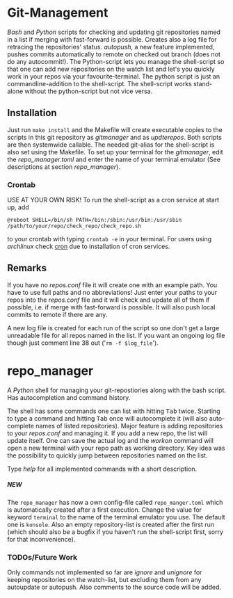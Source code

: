 # Git-Management
*Bash* and *Python* scripts for checking and updating git repositories named in a list if merging with fast-forward is possible. Creates also a log file for retracing the repositories' status. *autopush*, a new feature implemented, pushes commits automatically to remote on checked out branch (does not do any autocommit!).
The Python-script lets you manage the shell-script so that one can add new repositories on the watch list and let's you quickly work in your repos via your favourite-terminal. The python script is just an commandline-addition to the shell-script. The shell-script works stand-alone without the python-script but not vice versa.

## Installation
Just run `make install` and the Makefile will create executable copies to the scripts in this git repository as *gitmanager* and as *updterepos*. Both scripts are then systemwide callable. The needed git-alias for the shell-script is also set using the Makefile.
To set up your terminal for the *gitmanager*, edit the *repo_manager.toml* and enter the name of your terminal emulator (See descriptions at section *repo_manager*).

### Crontab
USE AT YOUR OWN RISK!
To run the shell-script as a cron service at start up, add 
```
@reboot SHELL=/bin/sh PATH=/bin:/sbin:/usr/bin:/usr/sbin /path/to/your/repo/check_repo/check_repo.sh
```
 to your crontab with typing ```crontab -e``` in your terminal.
For users using *archlinux* check [cron](https://wiki.archlinux.org/index.php/Cron) due to installation of cron services.

## Remarks
If you have no *repos.conf* file it will create one with an example path. You have to use full paths and no abbreviations! Just enter your paths to your repos into the *repos.conf* file and it will check and update all of them if possible, i.e. if merge with fast-forward is possible. It will also push local commits to remote if there are any.

A new log file is created for each run of the script so one don't get a large unreadable file for all repos named in the list. If you want an ongoing log file though just comment line 38 out ('```rm -f $log_file```').

# repo_manager
A *Python* shell for managing your git-repostiories along with the bash script. Has autocompletion and command history.

The shell has some commands one can list with hitting <kbd>Tab</kbd> twice. Starting to type a command and hitting <kbd>Tab</kbd> once will autocomplete it (will also auto-complete names of listed repositories).
Major feature is adding repositories to your *repos.conf* and managing it. If you add a new repo, the list will update itself. One can save the actual log and the *workon <reponame>* command will open a new terminal with your repo path as working directory. Key idea was the possibility to quickly jump between repositories named on the list.

Type *help* for all implemented commands with a short description.

##### NEW
The `repo_manager` has now a own config-file called `repo_manger.toml` which is automatically
created after a first execution. Change the value for keyword `terminal` to the name of the terminal emulator you use. The default one is `konsole`. Also
an empty repository-list is created after the first run (which should also be a bugfix if you haven't run the shell-script first, sorry for that inconvenience).

### TODOs/Future Work
Only commands not implemented so far are *ignore* and *unignore* for keeping repositories on the watch-list, but excluding them from any autoupdate or autopush. Also comments to the source code will be added.
